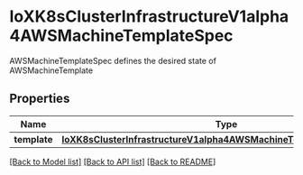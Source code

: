 # IoXK8sClusterInfrastructureV1alpha4AWSMachineTemplateSpec

AWSMachineTemplateSpec defines the desired state of AWSMachineTemplate
## Properties
Name | Type | Description | Notes
------------ | ------------- | ------------- | -------------
**template** | [**IoXK8sClusterInfrastructureV1alpha4AWSMachineTemplateSpecTemplate**](IoXK8sClusterInfrastructureV1alpha4AWSMachineTemplateSpecTemplate.md) |  | 

[[Back to Model list]](../README.md#documentation-for-models) [[Back to API list]](../README.md#documentation-for-api-endpoints) [[Back to README]](../README.md)



